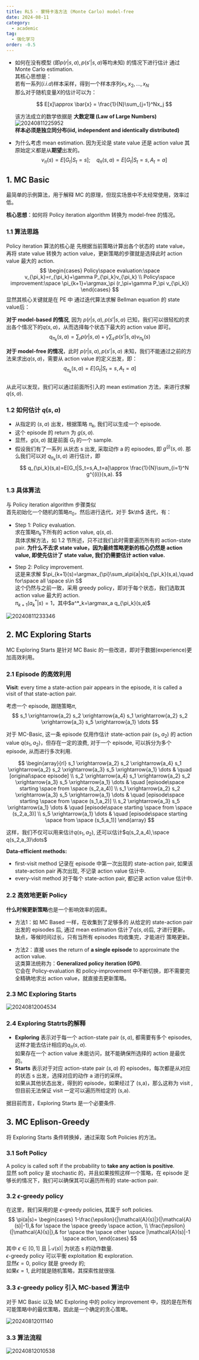 ```yaml
---
title: RL5 - 蒙特卡洛方法 (Monte Carlo) model-free
date: 2024-08-11
category:
  - academic
tag:
  - 强化学习
order: -0.5
---
```


- 如何在没有模型 (即$p(r|s,a),p(s'|s,a)$等均未知) 的情况下进行估计
  通过 Monte Carlo estimation.  
  其核心思想是：  
  若有一系列($i.i.d$)样本采样，得到一个样本序列${x_1,x_2,\dots,x_N}$  
  那么对于随机变量$X$的估计可以为：

  $$
  E[x]\approx \bar{x} = \frac{1}{N}\sum_{j=1}^Nx_j
  $$

  该方法成立的数学依据是 **大数定理 (Law of Large Numbers)**  
  ![20240811225952](http://myimg.ekkosonya.cn/20240811225952.png)  
  **样本必须是独立同分布(iid, independent and identically distributed)**

- 为什么考虑 mean estimation.
  因为无论是 state value 还是 action value 其原始定义都是从**期望**出发的。  
  $$
    v_\pi(s)=E[G_t|S_t=s]; \quad
    q_\pi(s,a)=E[G_t|S_t=s,A_t=a]
  $$

## 1. MC Basic

最简单的示例算法，用于解释 MC 的原理，但现实场景中不太经常使用，效率过低。  

**核心思想**：如何将 Policy iteration algorithm 转换为 model-free 的情况。

### 1.1 算法思路

Policy iteration 算法的核心是 先根据当前策略计算出各个状态的 state value， 再将 state value 转换为 action value，更新策略的步骤就是选择此时 action value 最大的 action.  
$$
\begin{cases}
  Policy\space evaluation:\space v_{\pi_k}=r_{\pi_k}+\gamma P_{\pi_k}v_{\pi_k}
  \\
  Policy\space improvement:\space \pi_{k+1}=\argmax_\pi (r_\pi+\gamma P_\pi v_{\pi_k})
\end{cases}
$$
显然其核心关键就是在 PE 中 通过迭代算法求解 Bellman equation 的 state value后：  

**对于 model-based 的情况**, 因为 $p(r|s,a),p(s'|s,a)$ 已知，我们可以很轻松的求出各个情况下的$q(s,a)$，从而选择每个状态下最大的 action value 即可。
$$
q_{\pi_k}(s,a)=\sum_r p(r|s,a) + \gamma \sum_{s'}p(s'|s,a)v_{\pi_k}(s)
$$

**对于 model-free 的情况**，此时 $p(r|s,a),p(s'|s,a)$ 未知，我们不能通过之前的方法来求出$q(s,a)$，需要从 action value 的定义出发，即：  
$$
q_{\pi_k}(s,a)=E[G_t|S_t=s,A_t=a]
$$  
从此可以发现，我们可以通过前面所引入的 mean estimation 方法，来进行求解 $q(s,a)$.  

### 1.2 如何估计 $q(s,a)$

- 从指定的 $(s,a)$ 出发，根据策略 $\pi_k$, 我们可以生成一个 episode.
- 这个 episode 的 return 为 $g(s,a)$.
- 显然，$g(s,a)$ 就是前面 $G_t$ 的一个 sample.
- 假设我们有了一系列 从状态 s 出发, 采取动作 a 的 episodes, 即 $g^{(j)}(s,a)$.
  那么我们可以对 $q_{\pi_k}(s,a)$ 进行估计，即
  $$
  q_{\pi_k}(s,a)=E[G_t|S_t=s,A_t=a]\approx \frac{1}{N}\sum_{i=1}^N g^{(i)}(s,a).
  $$

### 1.3 具体算法

与 Policy iteration algorithm 步骤类似  
首先初始化一个随机的策略$\pi_0$，然后进行迭代，对于 $k\th$ 迭代，有：  

- Step 1: Policy evaluation.  
  求在策略$\pi_k$下所有的 action value, $q(s,a)$.  
  具体求解方法，如 1.2 节所述，只不过我们此时需要遍历所有的 action-state pair.
  **为什么不去求 state value，因为最终策略更新的核心仍然是 action value, 即使先估计了 state value, 我们仍需要估计 action value.**

- Step 2: Policy improvement.  
  这是来求解 $\pi_{k+1}(s)=\argmax_{\pi}\sum_a\pi(a|s)q_{\pi_k}(s,a),\quad for\space all \space s\in S$  
  这个仍然与之前一致，采用 greedy policy，即对于每个状态，我们选取其 action value 最大的 action.  
  $\pi_{k+1}(a^*_k|s)=1$，其中$a^*_k=\argmax_a q_{\pi_k}(s,a)$  

![20240811233346](http://myimg.ekkosonya.cn/20240811233346.png)

## 2. MC Exploring Starts

MC Exploring Starts 是针对 MC Basic 的一些改进，即对于数据(experience)更加高效利用。  

### 2.1 Episode 的高效利用

**Visit**: every time a state-action pair appears in the episode, it is called a visit of that state-action pair.  

考虑一个 episode, 跟随策略$\pi$,
$$
s_1 \xrightarrow{a_2} s_2 \xrightarrow{a_4} s_1 \xrightarrow{a_2} s_2 \xrightarrow{a_3} s_5 \xrightarrow{a_1} \dots
$$

对于 MC-Basic, 这一条 episode 仅用作估计 state-action pair ($s_1,a_2$) 的 action value $q(s_1,a_2)$，但存在一定的浪费, 对于一个 episode, 可以拆分为多个 episode, 从而进行多次利用.  

$$
\begin{array}{rl}
  s_1 \xrightarrow{a_2} s_2 \xrightarrow{a_4} s_1 \xrightarrow{a_2} s_2 \xrightarrow{a_3} s_5 \xrightarrow{a_1} \dots
  & \quad [original\space episode]
  \\
  s_2 \xrightarrow{a_4} s_1 \xrightarrow{a_2} s_2 \xrightarrow{a_3} s_5 \xrightarrow{a_1} \dots
  & \quad [episode\space starting \space from \space (s_2,a_4)]
  \\
  s_1 \xrightarrow{a_2} s_2 \xrightarrow{a_3} s_5 \xrightarrow{a_1} \dots
  & \quad [episode\space starting \space from \space (s_1,a_2)]
  \\
  s_2 \xrightarrow{a_3} s_5 \xrightarrow{a_1} \dots
  & \quad [episode\space starting \space from \space (s_2,a_3)]
  \\
  s_5 \xrightarrow{a_1} \dots
  & \quad [episode\space starting \space from \space (s_5,a_1)]
\end{array}
$$

这样，我们不仅可以用来估计$q(s_1,a_2)$, 还可以估计$q(s_2,a_4),\space q(s_2,a_3)\dots$  

**Data-efficient methods:**

- first-visit method
  记录在 episode 中第一次出现的 state-action pair, 如果该 state-action pair 再次出现, 不记录 action value 估计中.
- every-visit method
  对于每个 state-action pair, 都记录 action value 估计中.

### 2.2 高效地更新 Policy

**什么时候更新策略**也是一个影响效率的因素。  

- 方法1：如 MC Based 一样，在收集到了足够多的 从给定的 state-action pair 出发的 episodes 后, 通过 mean estimation 估计了$q(s,a)$后, 才进行更新。  
  缺点，等候时间过长，只有当所有 episodes 均收集完，才能进行 策略更新。

- 方法2：直接 uses the return of **a single episode** to approximate the action value.  
  这类算法统称为：**Generalized policy iteration (GPI)**.  
  它会在 Policy-evaluation 和 policy-improvement 中不断切换，即不需要完全精确地求出 action value，就直接去更新策略。

### 2.3 MC Exploring Starts

![20240812004534](http://myimg.ekkosonya.cn/20240812004534.png)

### 2.4 Exploring Statrts的解释

- **Exploring**
  表示对于每一个 action-state pair $(s,a)$, 都需要有多个 episodes, 这样才能去估计相应的$q_{\pi}(s,a)$.  
  如果存在一个 action value 未能访问，就不能确保所选择的 action 是最优的。
- **Starts**
  表示对于对应 action-state pair $(s,a)$ 的 episodes，每次都是从对应的状态 s 出发，选择对应的动作 a 进行的采样。  
  如果从其他状态出发，得到的 episode，如果经过了 (s,a)，那么这称为 visit , 但目前无法保证 visit 一定可以遍历所给定的 (s,a).

据目前而言，Exploring Starts 是一个必要条件.

## 3. MC Eplison-Greedy

将 Exploring Starts 条件转换掉，通过采取 Soft Policies 的方法。  

### 3.1 Soft Policy

A policy is called soft if the probability to **take any action is positive**.  
显然 soft policy 是 stochastic 的，并且如果按照这样一个策略，在 episode 足够长的情况下，我们可以确保其可以遍历所有的 state-action pair.  

### 3.2 $\epsilon$-greedy policy

在这里，我们采用的是 $\epsilon$-greedy policies, 其属于 soft policies.  
$$
\pi(a|s)=
\begin{cases}
  1-\frac{\epsilon}{|\mathcal{A}(s)|}(|\mathcal{A}(s)|-1),&
  for \space the \space greedy \space action,
  \\
  \frac{\epsilon}{|\mathcal{A}(s)|},&
  for \space the \space other \space |\mathcal{A}(s)|-1 \space action,
\end{cases}
$$
其中 $\epsilon\in [0,1]$ 且 $|\mathcal{A}(s)|$ 为状态 s 的动作数量.  
$\epsilon$-greedy policy 可以平衡 exploitation 和 exploration.  
显然$\epsilon=0$, policy 就是 greedy 的;  
如果$\epsilon=1$, 此时就是随机策略，其探索性就很强.  

### 3.3 $\epsilon$-greedy policy 引入 MC-based 算法中

对于 MC Basic 以及 MC Exploring 中的 policy improvement 中，找的是在所有可能策略中的最优策略，因此是一个确定的贪心策略。  

![20240812011140](http://myimg.ekkosonya.cn/20240812011140.png)

### 3.3 算法流程

![20240812010538](http://myimg.ekkosonya.cn/20240812010538.png)
